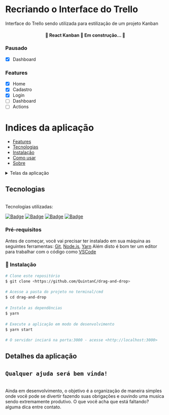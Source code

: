 # Recriando o Interface do Trello

Interface do Trello sendo utilizada para estilização de um projeto Kanban

<h4 align="center"> 
	🚧  React Kanban 🚀 Em construção...  🚧
</h4>

### Pausado
- [x] Dashboard
### Features

- [x] Home
- [x] Cadastro
- [x] Login
- [ ] Dashboard
- [ ] Actions

Indices da aplicação
=================
<!--ts-->
   * [Features](#Features)
   * [Tecnologias](#tecnologias)
   * [Instalação](#instalação)
   * [Como usar](#comandos)
   * [Sobre](#Detalhes-da-aplicação)
<!--te-->

<details>
  <summary>Telas da aplicação</summary>
    <img src="src/images/README/home.png" width='340px' height='150px'>
    <img src="src/images/README/cadastro.jpeg" width='340px' height='150px'>
    <img src="src/images/README/login.jpeg" width='340px' height='150px'>
</details>



## Tecnologias

<br>
Tecnologias utilizadas:<br>

<a href="https://code.visualstudio.com/">![Badge](https://img.shields.io/badge/-Visual%20Studio%20Code-000000?style=for-the-badge&logo=visual-studio-code)</a>
<a href="https://nodejs.org/en/">![Badge](https://img.shields.io/badge/-Node%20JS-1d662e?style=for-the-badge&logo=node.js)</a>
<a href="https://www.w3schools.com/css/">![Badge](https://img.shields.io/badge/-CSS-blue?style=for-the-badge&logo=css3)</a>
<a href="https://www.typescriptlang.org/">![Badge](https://img.shields.io/badge/-Typescript-000000?style=for-the-badge&logo=typescript)</a>

### Pré-requisitos

Antes de começar, você vai precisar ter instalado em sua máquina as seguintes ferramentas:
[Git](https://git-scm.com), [Node.js](https://nodejs.org/en/), [Yarn](https://yarnpkg.com/) 
Além disto é bom ter um editor para trabalhar com o código como [VSCode](https://code.visualstudio.com/)

### 🎲 Instalação

```bash
# Clone este repositório
$ git clone <https://github.com/QuintanC/drag-and-drop>

# Acesse a pasta do projeto no terminal/cmd
$ cd drag-and-drop

# Instale as dependências
$ yarn

# Execute a aplicação em modo de desenvolvimento
$ yarn start

# O servidor inciará na porta:3000 - acesse <http://localhost:3000>
```
## Detalhes da aplicação  
## `Qualquer ajuda será bem vinda!` 
<br>
Ainda em desenvolvimento, o objetivo é a organização de maneira simples onde você pode se divertir fazendo suas obrigações e ouvindo uma musica sendo extremamente produtivo.
O que você acha que está faltando? alguma dica entre contato.
